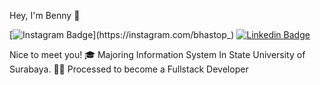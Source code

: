 Hey, I'm Benny 👋

[![Instagram Badge](https://img.shields.io/badge/-@bhastop_-1ca0f1?style=flat-square&labelColor=FF06B7&logo=instagram&logoColor=white&link=https://instagram.com/bhastop_)](https://instagram.com/bhastop_) [![Linkedin Badge](https://img.shields.io/badge/-BennyPakarti-blue?style=flat-square&logo=Linkedin&logoColor=white&link=https:/)]([https://www.linkedin.com/in/benny-pakarti-77a161216/](https://www.linkedin.com/in/benny-pakarti-77a161216/))

Nice to meet you! 🎓 Majoring Information System In State University of Surabaya. 👨‍💻 Processed to become a Fullstack Developer
